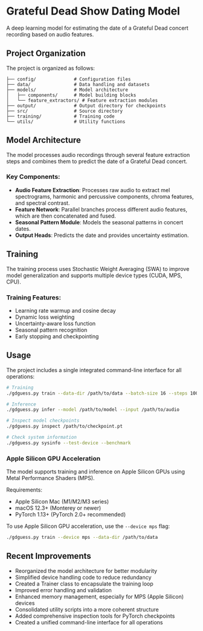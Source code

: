 # Grateful Dead Show Dating Model

A deep learning model for estimating the date of a Grateful Dead concert recording based on audio features.

## Project Organization

The project is organized as follows:

```
├── config/              # Configuration files
├── data/                # Data handling and datasets
├── models/              # Model architecture
│   ├── components/      # Model building blocks
│   └── feature_extractors/ # Feature extraction modules
├── output/              # Output directory for checkpoints
├── src/                 # Source directory
├── training/            # Training code
└── utils/               # Utility functions
```

## Model Architecture

The model processes audio recordings through several feature extraction steps and combines them to predict the date of a Grateful Dead concert.

### Key Components:

- **Audio Feature Extraction**: Processes raw audio to extract mel spectrograms, harmonic and percussive components, chroma features, and spectral contrast.
- **Feature Network**: Parallel branches process different audio features, which are then concatenated and fused.
- **Seasonal Pattern Module**: Models the seasonal patterns in concert dates.
- **Output Heads**: Predicts the date and provides uncertainty estimation.

## Training

The training process uses Stochastic Weight Averaging (SWA) to improve model generalization and supports multiple device types (CUDA, MPS, CPU).

### Training Features:

- Learning rate warmup and cosine decay
- Dynamic loss weighting
- Uncertainty-aware loss function
- Seasonal pattern recognition
- Early stopping and checkpointing

## Usage

The project includes a single integrated command-line interface for all operations:

```bash
# Training
./gdguess.py train --data-dir /path/to/data --batch-size 16 --steps 10000

# Inference
./gdguess.py infer --model /path/to/model --input /path/to/audio

# Inspect model checkpoints
./gdguess.py inspect /path/to/checkpoint.pt

# Check system information
./gdguess.py sysinfo --test-device --benchmark
```

### Apple Silicon GPU Acceleration

The model supports training and inference on Apple Silicon GPUs using Metal Performance Shaders (MPS).

Requirements:
- Apple Silicon Mac (M1/M2/M3 series)
- macOS 12.3+ (Monterey or newer)
- PyTorch 1.13+ (PyTorch 2.0+ recommended)

To use Apple Silicon GPU acceleration, use the `--device mps` flag:

```bash
./gdguess.py train --device mps --data-dir /path/to/data
```

## Recent Improvements

- Reorganized the model architecture for better modularity
- Simplified device handling code to reduce redundancy
- Created a Trainer class to encapsulate the training loop
- Improved error handling and validation
- Enhanced memory management, especially for MPS (Apple Silicon) devices
- Consolidated utility scripts into a more coherent structure
- Added comprehensive inspection tools for PyTorch checkpoints
- Created a unified command-line interface for all operations